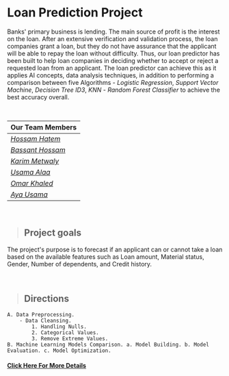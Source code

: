 # Loan Prediction Project
Banks' primary business is lending. The main source of profit is the interest on the loan.
After an extensive verification and validation process, the loan companies grant a loan, but they do not have assurance that the applicant will be able to repay the loan without difficulty.
Thus, our loan predictor has been built to help loan companies in deciding whether to accept or reject a requested loan from an applicant. The loan predictor can achieve this as it applies AI concepts, data analysis techniques, in addition to performing a comparison between five Algorithms - *Logistic Regression*, *Support Vector Machine*, *Decision Tree ID3*, *KNN* - *Random Forest Classifier* to achieve the best accuracy overall.

<br>

|                                  Our Team Members                                  | 
| ---------------------------------------------------------------------------------- | 
|    *<a href="https://github.com/Dragon-H22/" target="_blank">Hossam Hatem</a>*     | 
| *<a href="https://github.com/BassantHossam20" target="_blank">Bassant Hossam</a>*  | 
|  *<a href="https://github.com/KarimMetwaly19" target="_blank">Karim Metwaly</a>*   | 
|      *<a href="https://github.com/OsaamaAlaa" target="_blank">Usama Alaa</a>*      | 
|       *<a href="https://github.com/0mar01" target="_blank">Omar Khaled</a>*        | 
|      *<a href="https://github.com/aya-mourad" target="_blank">Aya Usama</a>*       |

<br>

> ## Project goals
The project's purpose is to forecast if an applicant can or cannot take a loan based on the available features such as Loan amount, Material status, Gender, Number of dependents, and Credit history.

<br>

> ## Directions
    A. Data Preprocessing.
        - Data Cleansing.
            1. Handling Nulls.
            2. Categorical Values.
            3. Remove Extreme Values.
    B. Machine Learning Models Comparison. a. Model Building. b. Model Evaluation. c. Model Optimization.

<!-- [Loan Prediction.pdf](https://github.com/Dragon-H22/Loan_Prediction_AI/files/8814750/Loan.Prediction.pdf) -->

#### <a href="https://github.com/Dragon-H22/Loan_Prediction_AI/files/8814750/Loan.Prediction.pdf">Click Here For More Details</a>

